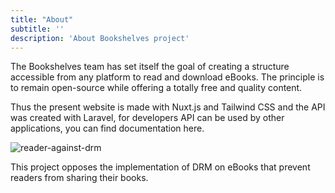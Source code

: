 ```yaml
---
title: "About"
subtitle: ''
description: 'About Bookshelves project'
---
```


The Bookshelves team has set itself the goal of creating a structure accessible from any platform to read and download eBooks. The principle is to remain open-source while offering a totally free and quality content.

Thus the present website is made with Nuxt.js and Tailwind CSS and the API was created with Laravel, for developers API can be used by other applications, you can find <api-link endpoint="/documentation">documentation here</api-link>.

![reader-against-drm](/images/pages/about/reader-against-drm.png)

This project opposes the implementation of DRM on eBooks that prevent readers from sharing their books.
